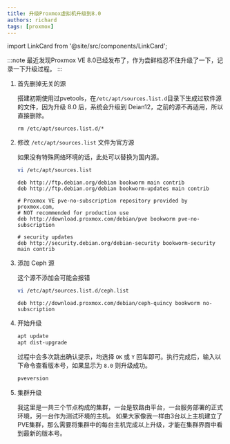 ```yaml
---
title: 升级Proxmox虚拟机升级到8.0
authors: richard
tags: [proxmox]
---
```


import LinkCard from '@site/src/components/LinkCard';

:::note
最近发现Proxmox VE 8.0已经发布了，作为尝鲜档忍不住升级了一下，记录一下升级过程。
:::

<LinkCard title="官方升级文档" description="Upgrade from 7 to 8 - Proxmox VE" to="https://pve.proxmox.com/wiki/Upgrade_from_7_to_8"></LinkCard>


1. 首先删掉无关的源

    搭建初期使用过pvetools，在`/etc/apt/sources.list.d`目录下生成过软件源的文件，因为升级 8.0 后，系统会升级到 Deian12，之前的源不再适用，所以直接删除。

    ```
    rm /etc/apt/sources.list.d/*
    ```

2. 修改 `/etc/apt/sources.list` 文件为官方源

    如果没有特殊网络环境的话，此处可以替换为国内源。

    ```bash
    vi /etc/apt/sources.list
    ```

    ```
    deb http://ftp.debian.org/debian bookworm main contrib
    deb http://ftp.debian.org/debian bookworm-updates main contrib

    # Proxmox VE pve-no-subscription repository provided by proxmox.com,
    # NOT recommended for production use
    deb http://download.proxmox.com/debian/pve bookworm pve-no-subscription

    # security updates
    deb http://security.debian.org/debian-security bookworm-security main contrib
    ```

3. 添加 Ceph 源

    这个源不添加会可能会报错

    ```bash
    vi /etc/apt/sources.list.d/ceph.list
    ```

    ```
    deb http://download.proxmox.com/debian/ceph-quincy bookworm no-subscription
    ```

4. 开始升级

    ```bash
    apt update
    apt dist-upgrade
    ```

    过程中会多次跳出确认提示，均选择 `OK` 或 `Y` 回车即可。执行完成后，输入以下命令查看版本号，如果显示为 `8.0` 则升级成功。

    ```bash
    pveversion
    ```

5. 集群升级

    我这里是一共三个节点构成的集群，一台是软路由平台，一台服务部署的正式环境，另一台作为测试环境的主机。
    如果大家像我一样由3台以上主机建立了PVE集群，那么需要将集群中的每台主机完成以上升级，才能在集群界面中看到最新的版本号。